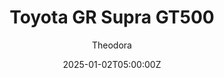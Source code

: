 ---
title: "Toyota GR Supra GT500"
meta_title: ""
description: "Toyota GR Supra GT500 - JT5 Moyota GT500 (urd_jt5_moyoda_2021) by URD"
date: 2025-01-02T05:00:00Z
thumb: 6RRByKD
mainimage: x8gkxhL
cargallery: ["bEy88ON", "VR48sBB", "ZXdtgPT"]
categories: ["Car"]
author: "Theodora"
championship: Super GT
tags: ["Toyota", "Super GT", "GT500", "URD", "Japan", "2021", "Sports Car"]
draft: false
link: https://s10.assettolab.com/files/e6974e6e1fdc6faf684db9cace9abaff/urd_jt5_moyoda_2021.zip
zipsize: "160 MB"
host: logo
manu: Toyota
logo2: Toyota-text
country: Japan
year: 2021
championship: Super GT
class: GT500
drivetrain: RWD
engine: 2.0l NR4S21 I4
power: 644 hp
torque: 633
mass: 1020
speed: 300
gb: 6-Speed
accel: 3s
creator: URD
creatorfull: United Racing Design
creatorlink: https://unitedracingdesign.com
version: "1.0"
csp: "0.2.6"
carname: "Toyota GR Supra GT500"
realname: "AC JT5 Moyoda"
livery: "6 included"
r2r: 1
---